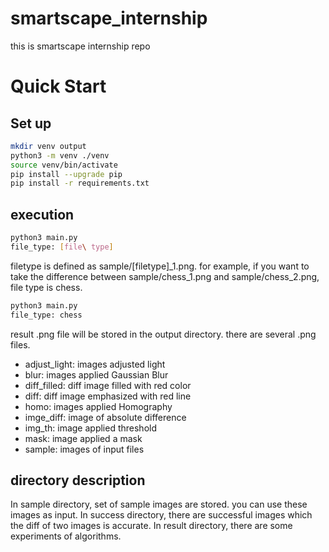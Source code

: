 # smartscape_internship
this is smartscape internship repo

# Quick Start

## Set up

```sh
mkdir venv output
python3 -m venv ./venv
source venv/bin/activate
pip install --upgrade pip
pip install -r requirements.txt
```

## execution

```sh
python3 main.py
file_type: [file\ type]
```

filetype is defined as sample/[filetype]_1.png.
for example, if you want to take the difference between sample/chess_1.png and sample/chess_2.png, file type is chess.
```sh
python3 main.py
file_type: chess
```

result .png file will be stored in the output directory.
there are several .png files.

* adjust_light: images adjusted light
* blur: images applied Gaussian Blur
* diff_filled: diff image filled with red color
* diff: diff image emphasized with red line
* homo: images applied Homography
* imge_diff: image of absolute difference
* img_th: image applied threshold
* mask: image applied a mask
* sample: images of input files

## directory description

In sample directory, set of sample images are stored. you can use these images as input.
In success directory, there are successful images which the diff of two images is accurate.
In result directory, there are some experiments of algorithms.
